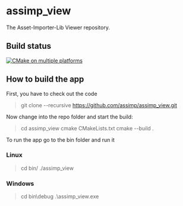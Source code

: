 # assimp_view
The Asset-Importer-Lib Viewer repository. 

## Build status
[![CMake on multiple platforms](https://github.com/assimp/assimp_view/actions/workflows/cmake-multi-platform.yml/badge.svg)](https://github.com/assimp/assimp_view/actions/workflows/cmake-multi-platform.yml)

## How to build the app

First, you have to check out the code

>  git clone --recursive https://github.com/assimp/assimp_view.git

Now change into the repo folder and start the build:

> cd assimp_view
> cmake CMakeLists.txt
> cmake --build .

To run the app go to the bin folder and run it

### Linux
> cd bin/
> ./assimp_view

### Windows
> cd bin\debug
> .\assimp_view.exe
